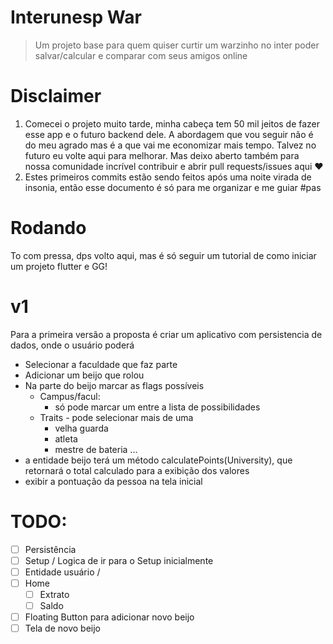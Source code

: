 # Interunesp War
> Um projeto base para quem quiser curtir um warzinho no inter poder salvar/calcular e comparar com seus amigos online

# Disclaimer

1. Comecei o projeto muito tarde, minha cabeça tem 50 mil jeitos de fazer esse app e o futuro backend dele. A abordagem que vou seguir não é do meu agrado mas é a que vai me economizar mais tempo. Talvez no futuro eu volte aqui para melhorar. Mas deixo aberto também para nossa comunidade incrível contribuir e abrir pull requests/issues aqui :heart:
2. Estes primeiros commits estão sendo feitos após uma noite virada de insonia, então esse documento é só para me organizar e me guiar #pas

# Rodando
To com pressa, dps volto aqui, mas é só seguir um tutorial de como iniciar um projeto flutter e GG!

# v1

Para a primeira versão a proposta é criar um aplicativo com persistencia de dados, onde o usuário poderá 

* Selecionar a faculdade que faz parte
* Adicionar um beijo que rolou
* Na parte do beijo marcar as flags possíveis
    * Campus/facul:
        * só pode marcar um entre a lista de possibilidades
    * Traits - pode selecionar mais de uma
        * velha guarda
        * atleta
        * mestre de bateria ...
* a entidade beijo terá um método calculatePoints(University), que retornará o total calculado para a exibição dos valores
* exibir a pontuação da pessoa na tela inicial

# TODO:

* [ ] Persistência
* [ ] Setup / Logica de ir para o Setup inicialmente
* [ ] Entidade usuário / 
* [ ] Home
    * [ ] Extrato
    * [ ] Saldo
* [ ] Floating Button para adicionar novo beijo
* [ ] Tela de novo beijo